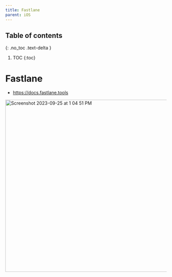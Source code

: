 ```yaml
---
title: Fastlane
parent: iOS
---
```


## Table of contents
{: .no_toc .text-delta }

1. TOC
{:toc}

<!--- Everything above this is generated --->

# Fastlane

- https://docs.fastlane.tools

  
<img width="538" alt="Screenshot 2023-09-25 at 1 04 51 PM" src="https://github.com/mobiledge/ios-development/assets/6307250/10fcc9e0-7e15-46f9-a1ae-7f99186dca84">

